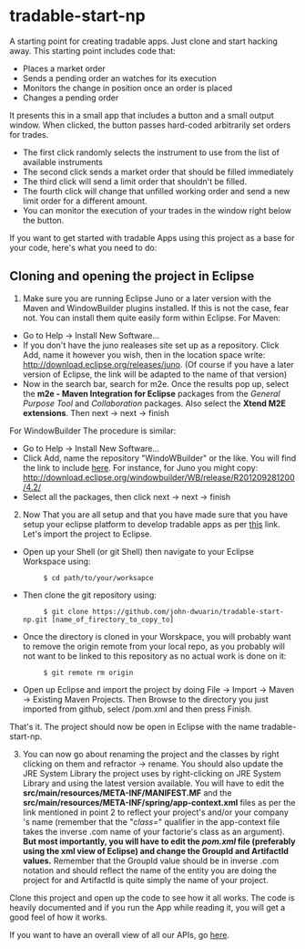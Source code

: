 
tradable-start-np
=================
A starting point for creating tradable apps. Just clone and start hacking away. This starting point  includes code that:

* Places a market order
* Sends a pending order an watches for its execution
* Monitors the change in position once an order is placed
* Changes a pending order

It presents this in a small app that includes a button and a small output window. When clicked, the button passes hard-coded arbitrarily set orders for trades.

* The first click randomly selects the instrument to use from the list of available instruments
* The second click sends a market order that should be filled immediately
* The third click will send a limit order that shouldn't be filled.
* The fourth click will change that unfilled working order and send a new limit order for a different amount.
* You can monitor the execution of your trades in the window right below the button.

If you want to get started with tradable Apps using this project as a base for your code, here's what you need to do: 

Cloning and opening the project in Eclipse
-------------------------------------------------------

1. Make sure you are running Eclipse Juno or a later version with the Maven and WindowBuilder plugins installed. If this is not the case, fear not. You can install them quite easily form within Eclipse. For Maven: 
  * Go to Help -> Install New Software...
  * If you don't have the juno realeases site set up as a repository. Click Add, name it however you wish, then in the location space write: http://download.eclipse.org/releases/juno. (Of course if you have a later version of Eclipse, the link will be adapted to the name of that version)
  * Now in the search bar, search for m2e. Once the results pop up, select the **m2e - Maven Integration for Eclipse** packages from the *General Purpose Tool* and *Collaboration* packages. Also select the **Xtend M2E extensions**. Then next -> next -> finish

 For WindowBuilder The procedure is similar:
  * Go to Help -> Install New Software...
  * Click Add, name the repository "WindoWBuilder" or the like. You will find the link to include [here](http://www.eclipse.org/windowbuilder/download.php). For instance, for Juno you might copy: http://download.eclipse.org/windowbuilder/WB/release/R201209281200/4.2/
  * Select all the packages, then click next -> next -> finish   
  

2. Now That you are all setup and that you have made sure that you have setup your eclipse platform to develop tradable apps as per [this](http://link.to.be.provided) link. Let's import the project to Eclipse.
 * Open up your Shell (or git Shell) then navigate to your Eclipse Workspace using:   

            $ cd path/to/your/worksapce
 * Then clone the git repository using:

            $ git clone https://github.com/john-dwuarin/tradable-start-np.git [name_of_firectory_to_copy_to]
 * Once the directory is cloned in your Worskpace, you will probably want to remove the origin remote from your local repo, as you probably will not want to be linked to this repository as no actual work is done on it:

            $ git remote rm origin
 * Open up Eclipse and import the project by doing File -> Import -> Maven -> Existing Maven Projects. Then Browse to the directory you just imported from github, select /pom.xml and then press Finish.

 That's it. The project should now be open in Eclipse with the name tradable-start-np.

3. You can now go about renaming the project and the classes by right clicking on them and refractor -> rename. You should also update the JRE System Library the project uses by right-clicking on JRE System Library and using the latest version available. You will have to edit the **src/main/resources/META-INF/MANIFEST.MF** and the **src/main/resources/META-INF/spring/app-context.xml** files as per the link mentioned in point 2 to reflect your project's and/or your company 's name (remember that the "*class=*" qualifier in the app-context file takes the inverse .com name of your factorie's class as an argument). **But most importantly, you will have to edit the *pom.xml* file (preferably using the xml view of Eclipse) and change the GroupId and ArtifactId values.** Remember that the GroupId value should be in inverse .com notation and should reflect the name of the entity you are doing the project for and ArtifactId is quite simply the name of your project.   


Clone this project and open up the code to see how it all works. The code is heavily documented and if you run the App while reading it, you will get a good feel of how it works.

If you want to have an overall view of all our APIs, go [here](https://developer.tradable.com/dms/dev/apidocs/latest/reference/packages.html).